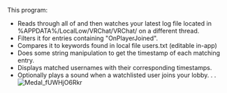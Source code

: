 This program:
- Reads through all of and then watches your latest log file located in %APPDATA%/LocalLow/VRChat/VRChat/ on a different thread.
- Filters it for entries containing "OnPlayerJoined".
- Compares it to keywords found in local file users.txt (editable in-app)
- Does some string manipulation to get the timestamp of each matching entry.
- Displays matched usernames with their corresponding timestamps.
- Optionally plays a sound when a watchlisted user joins your lobby.
.
.
![Medal_fUWHjO6Rkr](https://github.com/user-attachments/assets/ea12703e-cf4b-40e6-b67f-5a04ab73acbb)
